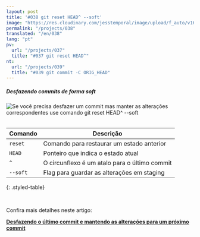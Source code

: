 ```yaml
---
layout: post
title: '#038 git reset HEAD^ --soft'
image: "https://res.cloudinary.com/jesstemporal/image/upload/f_auto/v1642881911/gitfichas/pt/038/thumbnail_ak5qoo.jpg"
permalink: "/projects/038"
translated: "/en/038"
lang: "pt"
pv:
  url: "/projects/037"
  title: "#037 git reset HEAD^"
nt:
  url: "/projects/039"
  title: "#039 git commit -C ORIG_HEAD"
---
```

##### Desfazendo commits de forma soft

<img alt="Se você precisa desfazer um commit mas manter as alterações correspondentes use comando git reset HEAD^ --soft" src="https://res.cloudinary.com/jesstemporal/image/upload/v1642881912/gitfichas/pt/038/full_rpeam6.jpg"><br><br>

| Comando | Descrição |
|---------|-------------|
| `reset` | Comando para restaurar um estado anterior |
| `HEAD` | Ponteiro que indica o estado atual |
| `^` | O circunflexo é um atalo para o último commit |
| `--soft` | Flag para guardar as alterações em staging |
{: .styled-table}

<br>

Confira mais detalhes neste artigo:

<a href="https://jtemporal.com/desfazendo-o-ultimo-commit-e-reaproveitando-a-mensagem/?utm_source=gitfichas">
  <strong>Desfazendo o último commit e mantendo as alterações para um próximo commit</strong>
</a>
